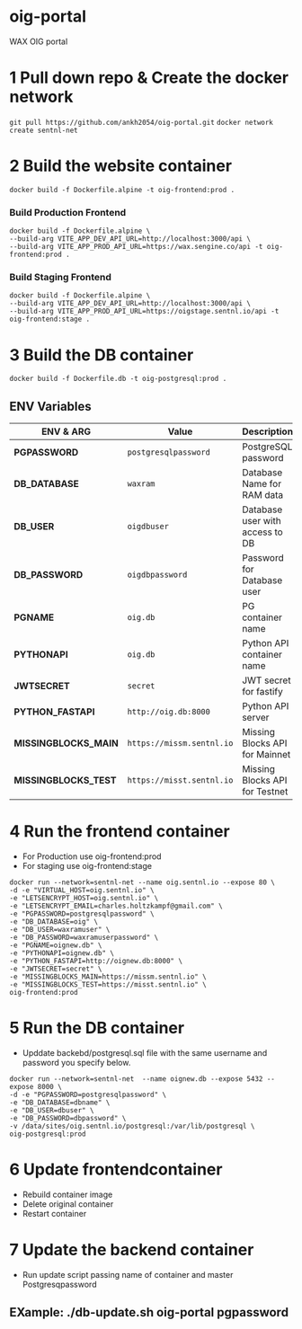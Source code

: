 # oig-portal
WAX OIG portal

# 1 Pull down repo & Create the docker network 
`git pull https://github.com/ankh2054/oig-portal.git`
`docker network create sentnl-net`

# 2 Build the website  container
`docker build -f Dockerfile.alpine -t oig-frontend:prod .`

### Build Production Frontend
```
docker build -f Dockerfile.alpine \
--build-arg VITE_APP_DEV_API_URL=http://localhost:3000/api \
--build-arg VITE_APP_PROD_API_URL=https://wax.sengine.co/api -t oig-frontend:prod .
```

### Build Staging Frontend
```
docker build -f Dockerfile.alpine \
--build-arg VITE_APP_DEV_API_URL=http://localhost:3000/api \
--build-arg VITE_APP_PROD_API_URL=https://oigstage.sentnl.io/api -t oig-frontend:stage .
```

# 3 Build the DB container

`docker build -f Dockerfile.db -t oig-postgresql:prod .`




## ENV Variables

|ENV & ARG                 |Value                          |Description                                   |
|--------------------------|---------------------------------------|--------------------------------------|
|**PGPASSWORD**            |`postgresqlpassword`                   | PostgreSQL password                  |
|**DB_DATABASE**           |`waxram`                               | Database Name for RAM data           |
|**DB_USER**               |`oigdbuser`                            | Database user with access to DB      |
|**DB_PASSWORD**           |`oigdbpassword`                        | Password for Database user       	  |
|**PGNAME**                |`oig.db`                               | PG container name                    |
|**PYTHONAPI**             |`oig.db`                               | Python API container name            |
|**JWTSECRET**             |`secret`                               | JWT secret for fastify               |
|**PYTHON_FASTAPI**        |`http://oig.db:8000`                   | Python API server                    |
|**MISSINGBLOCKS_MAIN**    |`https://missm.sentnl.io`              | Missing Blocks API for Mainnet       |
|**MISSINGBLOCKS_TEST**    |`https://misst.sentnl.io`              | Missing Blocks API for Testnet       |



 
# 4 Run the frontend container

- For Production use oig-frontend:prod
- For staging use oig-frontend:stage

```
docker run --network=sentnl-net --name oig.sentnl.io --expose 80 \
-d -e "VIRTUAL_HOST=oig.sentnl.io" \
-e "LETSENCRYPT_HOST=oig.sentnl.io" \
-e "LETSENCRYPT_EMAIL=charles.holtzkampf@gmail.com" \
-e "PGPASSWORD=postgresqlpassword" \
-e "DB_DATABASE=oig" \
-e "DB_USER=waxramuser" \
-e "DB_PASSWORD=waxramuserpassword" \
-e "PGNAME=oignew.db" \
-e "PYTHONAPI=oignew.db" \
-e "PYTHON_FASTAPI=http://oignew.db:8000" \
-e "JWTSECRET=secret" \
-e "MISSINGBLOCKS_MAIN=https://missm.sentnl.io" \
-e "MISSINGBLOCKS_TEST=https://misst.sentnl.io" \
oig-frontend:prod
```


# 5 Run the DB container 
- Upddate backebd/postgresql.sql file with the same username and password you specify below.

```
docker run --network=sentnl-net  --name oignew.db --expose 5432 --expose 8000 \
-d -e "PGPASSWORD=postgresqlpassword" \
-e "DB_DATABASE=dbname" \
-e "DB_USER=dbuser" \
-e "DB_PASSWORD=dbpassword" \
-v /data/sites/oig.sentnl.io/postgresql:/var/lib/postgresql \
oig-postgresql:prod
```


# 6 Update frontendcontainer 
- Rebuild container image
- Delete original container 
- Restart container


# 7 Update the backend container 
 * Run update script passing name of container and master Postgresqpassword
## EXample: ./db-update.sh oig-portal pgpassword

